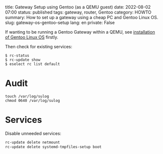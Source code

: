 title: Gateway Setup using Gentoo (as a QEMU guest)
date: 2022-08-02 07:00
status: published
tags: gateway, router, Gentoo
category: HOWTO
summary: How to set up a gateway using a cheap PC and Gentoo Linux OS.
slug: gateway-os-gentoo-setup
lang: en
private: False

If wanting to be running a Gentoo Gateway within a QEMU, see [installation of Gentoo Linux OS]({filename}gentoo-qemu-setup.md) firstly.


Then check for existing services:

```console
$ rc-status
$ rc-update show
$ eselect rc list default
```

# Audit
```console
touch /var/log/sulog
chmod 0640 /var/log/sulog
```


# Services

Disable unneeded services:
```bash
rc-update delete netmount
rc-update delete systemd-tmpfiles-setup boot
``` 
